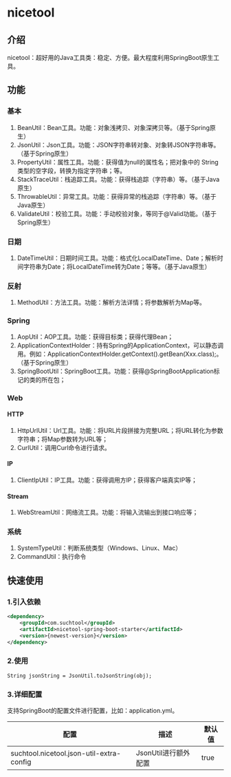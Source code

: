 # nicetool

## 介绍
nicetool：超好用的Java工具类：稳定、方便。最大程度利用SpringBoot原生工具。

## 功能
### 基本
1. BeanUtil：Bean工具。功能：对象浅拷贝、对象深拷贝等。（基于Spring原生）
2. JsonUtil：Json工具。功能：JSON字符串转对象、对象转JSON字符串等。（基于Spring原生）
3. PropertyUtil：属性工具。功能：获得值为null的属性名；把对象中的 String 类型的空字段，转换为指定字符串；等。
4. StackTraceUtil：栈追踪工具。功能：获得栈追踪（字符串）等。（基于Java原生）
5. ThrowableUtil：异常工具。功能：获得异常的栈追踪（字符串）等。（基于Java原生）
6. ValidateUtil：校验工具。功能：手动校验对象，等同于@Valid功能。（基于Spring原生）

### 日期
1. DateTimeUtil：日期时间工具。功能：格式化LocalDateTime、Date；解析时间字符串为Date；将LocalDateTime转为Date；等等。（基于Java原生）

### 反射
1. MethodUtil：方法工具。功能：解析方法详情；将参数解析为Map等。

### Spring
1. AopUtil：AOP工具。功能：获得目标类；获得代理Bean；
2. ApplicationContextHolder：持有Spring的ApplicationContext，可以静态调用。例如：ApplicationContextHolder.getContext().getBean(Xxx.class);。（基于Spring原生）
3. SpringBootUtil：SpringBoot工具。功能：获得@SpringBootApplication标记的类的所在包；

### Web

#### HTTP
1. HttpUrlUtil：Url工具。功能：将URL片段拼接为完整URL；将URL转化为参数字符串；将Map参数转为URL等；
2. CurlUtil：调用Curl命令进行请求。

#### IP
1. ClientIpUtil：IP工具。功能：获得调用方IP；获得客户端真实IP等；

#### Stream
1. WebStreamUtil：网络流工具。功能：将输入流输出到接口响应等；


### 系统
1. SystemTypeUtil：判断系统类型（Windows、Linux、Mac）
2. CommandUtil：执行命令

## 快速使用

### 1.引入依赖
```xml
<dependency>
    <groupId>com.suchtool</groupId>
    <artifactId>nicetool-spring-boot-starter</artifactId>
    <version>{newest-version}</version>
</dependency>
```
### 2.使用
```
String jsonString = JsonUtil.toJsonString(obj);
```

### 3.详细配置

支持SpringBoot的配置文件进行配置，比如：application.yml。

| 配置                                        | 描述                  | 默认值  |
|---------------------------------------------|----------------------|------|
| suchtool.nicetool.json-util-extra-config    | JsonUtil进行额外配置  | true |